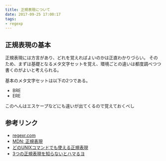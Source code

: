 ```yaml
---
title: 正規表現について
date: 2017-09-25 17:00:17
tags:
- regexp
---
```

## 正規表現の基本
正規表現には方言があり、どれを覚えればよいのかは正直わかりづらい。
そのため、まずは基礎となるメタ文字セットを覚え、環境ごとの違いは都度調べつつ書くのがよいと考えられる。

基本のメタ文字セットは以下の2つである。
- BRE
- ERE

このへんはエスケープなどにも違いが出てくるので覚えておくべし

## 参考リンク
- [regexr.com](https://regexr.com/)
- [MDN: 正規表現](https://developer.mozilla.org/ja/docs/Web/JavaScript/Guide/Regular_Expressions#special-null)
- [どのUNIXコマンドでも使える正規表現](https://qiita.com/richmikan@github/items/b6fb641e5b2b9af3522e)
- [3つの正規表現を知らないとハマるヨ](http://jmatsu.hatenablog.com/entry/2017/01/30/130952)

